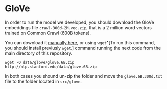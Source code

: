 # GloVe
In order to run the model we developed, you should download the GloVe embeddings file `crawl-300d-2M.vec.zip`, that is a 2 million word vectors trained on Common Crawl (600B tokens).

You can download it [manually here](https://nlp.stanford.edu/projects/glove/), or using `wget`^[To run this command, you should install previusly `wget`.] command running the next code from the main directory of this repository.

```
wget -O data/glove/glove.6B.zip http://nlp.stanford.edu/data/glove.6B.zip
```

In both cases you shound un-zip the folder and move the `glove.6B.300d.txt` file to the folder located in `src/glove`.